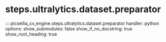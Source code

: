 # steps.ultralytics.dataset.preparator

::: picsellia_cv_engine.steps.ultralytics.dataset.preparator
    handler: python
    options:
        show_submodules: false
        show_if_no_docstring: true
        show_root_heading: true
